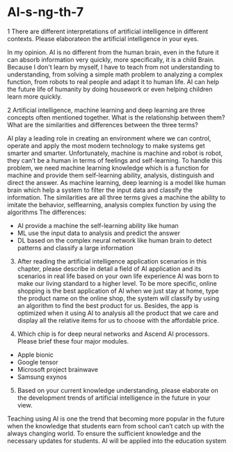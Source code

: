 # AI-s-ng-th-7
1 There are different interpretations of artificial intelligence in different contexts. Please elaborateon the artificial intelligence in your eyes.

In my opinion. AI is no different from the human brain, even in the future it can absorb information very quickly, more specifically, it is a child Brain. Because I don't learn by myself, I have to teach from not understanding to understanding, from solving a simple math problem to analyzing a complex function, from robots to real people and adapt it to human life. AI can help the future life of humanity by doing housework or even helping children learn more quickly.

2 Artificial intelligence, machine learning and deep learning are three concepts often mentioned together. What is the relationship between them? What are the similarities and differences between the three terms?

AI play a leading role in creating an environment where we can control, operate and apply the most modern technology to make systems get smarter and smarter.
Unfortunately, machine is machine and robot is robot, they can’t be a human in terms of feelings and self-learning. To handle this problem, we need machine learning knowledge which is a function for machine and provide them self-learning ability, analysis, distinguish and direct the answer. As machine learning, deep learning is a model like human brain which help a system to filter the input data and classify the information. The similarities are all three terms gives a machine the ability to imitate the behavior, selflearning, analysis complex function by using the algorithms
The differences:
- AI provide a machine the self-learning ability like human
- ML use the input data to analysis and predict the answer
- DL based on the complex neural network like human brain to detect patterns and classify a large information

3. After reading the artificial intelligence application scenarios in this chapter, please describe in detail a field of AI application and its scenarios in real life based on your own life experience
AI was born to make our living standard to a higher level. To be more specific, online shopping is the best application of AI when we just stay at home, type the product name on the online shop, the system will classify by using an algorithm to find the best product for us. Besides, the app is optimized when it using AI to analysis all the product that we care and display all the relative items for us to choose with the affordable price.

4. Which chip is for deep neural networks and Ascend AI processors. Please brief these four major modules.
- Apple bionic
- Google tensor
- Microsoft project brainwave
- Samsung exynos

5. Based on your current knowledge understanding, please elaborate on the development trends of artificial intelligence in the future in your view.

Teaching using AI is one the trend that becoming more popular in the future when the knowledge that students earn from school can’t catch up with the always changing world. To ensure the sufficient knowledge and the necessary updates for students. AI will be applied into the education system
